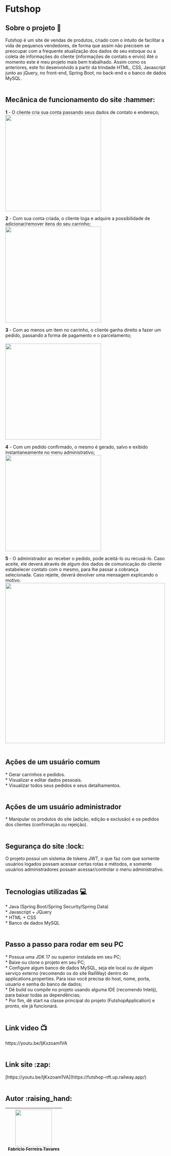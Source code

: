 # Futshop

<h2>Sobre o projeto 🔎</h2>
Futshop é um site de vendas de produtos, criado com o intuito de facilitar a vida de pequenos vendedores, de forma que assim não precisem se preocupar com a frequente atualização dos dados de seu estoque ou a coleta de informações do cliente (informações de contato e envio) 
Até o momento este é meu projeto mais bem trabalhado. Assim como os anteriores, este foi desenvolvido à partir da trindade HTML, CSS, Javascript junto ao jQuery, no front-end, Spring Boot, no back-end e o banco de dados MySQL. 
<br><br>
 
<h2>Mecânica de funcionamento do site :hammer: </h2> 

<strong>1</strong> - O cliente cria sua conta passando seus dados de contato e endereço;<br>
<img src="camisa.png" width="300px">

<strong>2</strong> - Com sua conta criada, o cliente loga e adquire a possibilidade de adicionar/remover itens do seu carrinho;<br>
<img src="carrinho.png" width="300px">

<strong>3</strong> - Com ao menos um item no carrinho, o cliente ganha direito a fazer um pedido, passando a forma de pagamento e o parcelamento;<br><br>
<img src="form.png" width="300px">

<strong>4</strong> - Com um pedido confirmado, o mesmo é gerado, salvo e exibido instantaneamente no menu administrativo;<br>
<img src="pedido.png" width="300px">

<strong>5</strong> - O administrador ao receber o pedido, pode aceitá-lo ou recusá-lo. Caso aceite, ele deverá através de algum dos dados de comunicação do cliente estabelecer contato com o mesmo, para lhe passar a cobrança selecionada. Caso rejeite, deverá devolver uma mensagem explicando o motivo.<br>
<img src="pedido-adm.png" width="500px">
<br><br>
 
<h2>Ações de um usuário comum</h2> 
* Gerar carrinhos e pedidos. <br>
* Visualizar e editar dados pessoais. <br>
* Visualizar todos seus pedidos e seus detalhamentos. 
<br><br>
 
<h2>Ações de um usuário administrador</h2>
* Manipular os produtos do site (adição, edição e exclusão) e os pedidos dos clientes (confirmação ou rejeição). 
<br><br>
 
<h2>Segurança do site :lock:</h2> 
O projeto possui um sistema de tokens JWT, o que faz com que somente usuários logados possam acessar certas rotas e métodos, e somente usuários administradores possam acessar/controlar o menu administrativo. 
<br><br>

<h2>Tecnologias utilizadas 💻</h2>
* Java (Spring Boot/Spring Security/Spring Data)<br>
* Javascript + JQuery<br>
* HTML + CSS<br>
* Banco de dados MySQL
<br><br>

<h2>Passo a passo para rodar em seu PC </h2>
* Possua uma JDK 17 ou superior instalada em seu PC;<br>
* Baixe ou clone o projeto em seu PC;<br>
* Configure algum banco de dados MySQL, seja ele local ou de algum serviço externo (recomendo os do site RailWay) dentro do applications.properties. Para isso você precisa do 
host, nome, porta, usuario e senha do banco de dados;<br>
* Dê build ou compile no projeto usando alguma IDE (recomendo Intelij), para baixar todas as dependências;<br>
* Por fim, dê start na classe principal do projeto (FutshopApplication) e pronto, ele já funcionará.
<br><br>
 
<h2>Link video 📺</h2>
https://youtu.be/ljKxzoam1VA
<br><br>

<h2>Link site :zap:</h2>
[https://youtu.be/ljKxzoam1VA](https://futshop-nft.up.railway.app/)
<br><br>

<h2>Autor :raising_hand:</h2>

| [<img src="perfil.jpg" width=115><br><sub>Fabrício Ferreira Tavares</sub>](https://github.com/fabricionft) | 
| :---: | 
